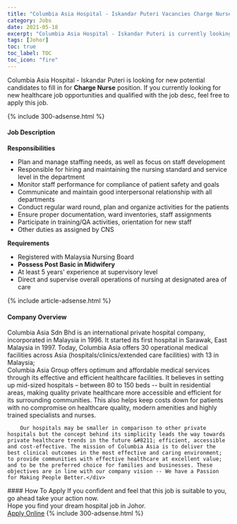 ```yaml
---
title: "Columbia Asia Hospital - Iskandar Puteri Vacancies Charge Nurse" 
category: Jobs 
date: 2021-05-18 
excerpt: "Columbia Asia Hospital - Iskandar Puteri is currently looking for suitable person to fill in the Charge Nurse which positioned at Johor" 
tags: [Johor] 
toc: true 
toc_label: TOC 
toc_icon: "fire" 
--- 
```


<p>Columbia Asia Hospital - Iskandar Puteri is looking for new potential candidates to fill in for <b>Charge Nurse</b> position. If you currently looking for new healthcare job opportunities and qualified with the job desc, feel free to apply this job.
</p>{% include 300-adsense.html %} 
<div><div><h4>Job Description</h4></div><div><div><span><div><div><b>Responsibilities</b></div><ul><li>Plan and manage staffing needs, as well as focus on staff development</li><li>Responsible for hiring and maintaining the nursing standard and service level in the department</li><li>Monitor staff performance for compliance of patient safety and goals</li><li>Communicate and maintain good interpersonal relationship with all departments</li><li>Conduct regular ward round, plan and organize activities for the patients</li><li>Ensure proper documentation, ward inventories, staff assignments</li><li>Participate in training/QA activities, orientation for new staff</li><li>Other duties as assigned by CNS</li></ul><div><strong>Requirements</strong></div><ul><li>Registered with Malaysia Nursing Board</li><li><strong>Possess Post Basic in Midwifery</strong></li><li>At least 5 years' experience at supervisory level</li><li>Direct and supervise overall operations of nursing at designated area of care</li></ul></div></span></div></div></div> 
{% include article-adsense.html %} 
<div><div><h4>Company Overview</h4></div><div><div><span><div><div>
<div>
<div>
			Columbia Asia Sdn Bhd is an international private hospital company, incorporated in Malaysia in 1996. It started its first hospital in Sarawak, East Malaysia in 1997. Today, Columbia Asia offers 30 operational medical facilities across Asia (hospitals/clinics/extended care facilities) with 13 in Malaysia;</div>
<div>
			Columbia Asia Group offers optimum and affordable medical services through its effective and efficient healthcare facilities. It believes in setting up mid-sized hospitals &#8211; between 80 to 150 beds -- built in residential areas, making quality private healthcare more accessible and efficient for its surrounding communities. This also helps keep costs down for patients with no compromise on healthcare quality, modern amenities and highly trained specialists and nurses.</div>
		
		Our hospitals may be smaller in comparison to other private hospitals but the concept behind its simplicity leads the way towards private healthcare trends in the future &#8211; efficient, accessible and cost-effective. The mission of Columbia Asia is to deliver the best clinical outcomes in the most effective and caring environment; to provide communities with effective healthcare at excellent value; and to be the preferred choice for families and businesses. These objectives are in line with our company vision -- We have a Passion for Making People Better.</div>
</div></div></span></div></div></div> 
#### How To Apply 
If you confident and feel that this job is suitable to you, go ahead take your action now. <br/> 
Hope you find your dream hospital job in Johor. <br/> 
<a href="https://www.jobstreet.com.my/en/job/charge-nurse-4540816?jobId=jobstreet-my-job-4540816" class="btn btn--warning" target="_blank" rel="nofollow noopenner">Apply Online</a> 
{% include 300-adsense.html %} 